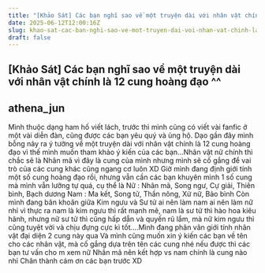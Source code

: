 ```yaml
---
title: "[Khảo Sát] Các bạn nghĩ sao về một truyện dài với nhân vật chính là 12 cung hoàng đạo ^^"
date: 2025-06-12T12:00:16Z
slug: khao-sat-cac-ban-nghi-sao-ve-mot-truyen-dai-voi-nhan-vat-chinh-la-12-cung-hoang-dao
draft: false
---
```


## [Khảo Sát] Các bạn nghĩ sao về một truyện dài với nhân vật chính là 12 cung hoàng đạo ^^

## athena_jun

Mình thuộc dạng ham hố viết lách, trước thì mình cũng có viết vài fanfic ở một vài diễn đàn, cũng được các bạn yêu quý và ủng hộ. Dạo gần đây mình bỗng nảy ra ý tưởng về một truyện dài với nhân vật chính là 12 cung hoàng đạo vì thế mình muốn tham khảo ý kiến của các bạn...Nhân vật nữ chính thì chắc sẽ là Nhân mã vì đây là cung của mình nhưng mình sẽ cố gắng để vai trò của các cung khác cũng ngang cơ luôn XD Giờ mình đang định giới tính một số cung hoàng đạo rồi, nhưng vẫn cần các bạn khuyên mình 1 số cung mà mình vẫn lưỡng tự quá, cụ thể là
Nữ : Nhân mã, Song ngư, Cự giải, Thiên bình, Bạch dương
Nam : Ma kết, Song tử, Thần nông, Xử nữ, Bảo bình
Còn mình đang băn khoăn giữa Kim ngưu và Sư tử ai nên làm nam ai nên làm nữ nhỉ vì thực ra nam là kim ngưu thì rất mạnh mẽ, nam là sư tử thì hào hoa kiêu hãnh, nhưng nữ sư tử thì cũng hấp dẫn và quyến rũ lắm, mà nữ kim ngưu thì cũng tuyệt vời và chịu đựng cực kì tốt....Mình đang phân vân giới tính nhân vật đại diện 2 cung này qua
Và mình cũng muốn xin ý kiến các bạn về tên cho các nhân vật, mà cố gắng dựa trên tên các cung nhé nếu được thì các bạn tư vấn cho m xem nữ Nhân mã nên kết hợp vs nam chính là cung nào nhỉ
Chân thành cám ơn các bạn trước XD
